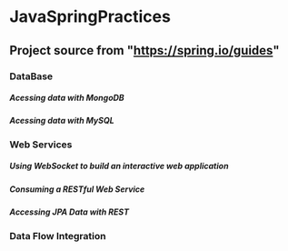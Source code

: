 # JavaSpringPractices
## Project source from "https://spring.io/guides"

### DataBase
##### Acessing data with MongoDB
##### Acessing data with MySQL

### Web Services
##### Using WebSocket to build an interactive web application
##### Consuming a RESTful Web Service
##### Accessing JPA Data with REST 

### Data Flow Integration

